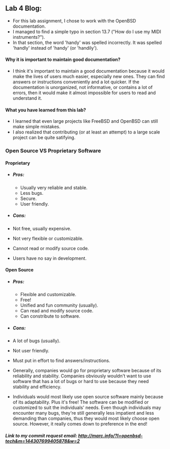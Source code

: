 ## Lab 4 Blog:

* For this lab assignment, I chose to work with the OpenBSD documentation.
 * I managed to find a simple typo in section 13.7 ("How do I use my MIDI instruments?").
 * In that section, the word 'handy' was spelled incorrectly. It was spelled 'handly' instead of 'handy' (or 'handily').


#### Why it is important to maintain good documentation?
 * I think it's important to maintain a good documentation because it would make the lives of users much easier, especially new ones.  They can find answers or instructions conveniently and a lot quicker.  If the documentation is unorganized, not informative, or contains a lot of errors, then it would make it almost impossible for users to read and understand it.

#### What you have learned from this lab?
 * I learned that even large projects like FreeBSD and OpenBSD can still make simple mistakes.
 * I also realized that contributing (or at least an attempt) to a large scale project can be quite satifying.





### Open Source VS Proprietary Software
#### Proprietary
* ##### Pros:
  * Usually very reliable and stable.
  * Less bugs.
  * Secure.
  * User friendly.

* ##### Cons:
 * Not free, usually expensive.
 * Not very flexible or customizable.
 * Cannot read or modify source code.
 * Users have no say in development.

#### Open Source
* ##### Pros:
  * Flexible and customizable.
  * Free!
  * Unified and fun community (usually).
  * Can read and modify source code.
  * Can constribute to software.

* ##### Cons:
 * A lot of bugs (usually).
 * Not user friendly.
 * Must put in effort to find answers/instructions.
 
* Generally, companies would go for proprietary software because of its reliability and stability. Companies obviously wouldn't want to use software that has a lot of bugs or hard to use because they need stability and efficiency.
* Individuals would most likely use open source software mainly because of its adaptability. Plus it's free!  The software can be modified or customized to suit the individuals' needs.  Even though individuals may encounter many bugs, they're still generally less impatient and less demanding than companies, thus they would most likely choose open source. However, it really comes down to preference in the end!

##### Link to my commit request email: http://marc.info/?l=openbsd-tech&m=144307699405878&w=2
